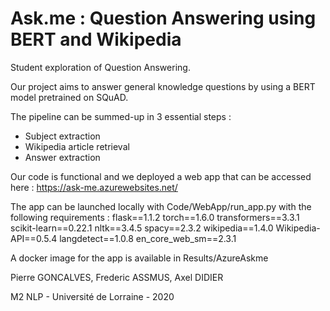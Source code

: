 # Ask.me : Question Answering using BERT and Wikipedia

Student exploration of Question Answering.

Our project aims to answer general knowledge questions by using a BERT model pretrained on SQuAD.

The pipeline can be summed-up in 3 essential steps : 
- Subject extraction
- Wikipedia article retrieval
- Answer extraction 

Our code is functional and we deployed a web app that can be accessed here : https://ask-me.azurewebsites.net/


The app can be launched locally with Code/WebApp/run_app.py with the following requirements : 
flask==1.1.2
torch==1.6.0
transformers==3.3.1
scikit-learn==0.22.1
nltk==3.4.5
spacy==2.3.2
wikipedia==1.4.0
Wikipedia-API==0.5.4
langdetect==1.0.8
en_core_web_sm==2.3.1

A docker image for the app is available in Results/AzureAskme




Pierre GONCALVES, Frederic ASSMUS, Axel DIDIER 

M2 NLP - Université de Lorraine - 2020
